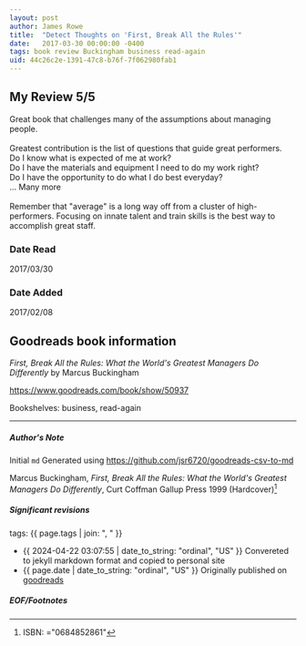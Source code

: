 ```yaml
---
layout: post
author: James Rowe
title:  "Detect Thoughts on 'First, Break All the Rules'"
date:   2017-03-30 00:00:00 -0400
tags: book review Buckingham business read-again
uid: 44c26c2e-1391-47c8-b76f-7f062980fab1
---
```


<!-- highly dependent on how you personally use jekyll templates, and how you want this to show up -->
<!-- escape any jekyll keys with double brackets -->

## My Review 5/5

Great book that challenges many of the assumptions about managing people.<br/><br/>Greatest contribution is the list of questions that guide great performers.<br/>Do I know what is expected of me at work?<br/>Do I have the materials and equipment I need to do my work right? <br/>Do I have the opportunity to do what I do best everyday? <br/>... Many more<br/><br/>Remember that "average" is a long way off from a cluster of high-performers. Focusing on innate talent and train skills is the best way to accomplish great staff.

### Date Read
2017/03/30

### Date Added
2017/02/08

## Goodreads book information

*First, Break All the Rules: What the World's Greatest Managers Do Differently* by Marcus Buckingham

https://www.goodreads.com/book/show/50937

Bookshelves: business, read-again

---

##### Author's Note

Initial `md` Generated using https://github.com/jsr6720/goodreads-csv-to-md

Marcus Buckingham, *First, Break All the Rules: What the World's Greatest Managers Do Differently*, Curt Coffman Gallup Press 1999 (Hardcover)[^1]

##### Significant revisions

tags: {{ page.tags | join: ", " }} <!-- todo move this somewhere -->

- {{ 2024-04-22 03:07:55 | date_to_string: "ordinal", "US" }} Convereted to jekyll markdown format and copied to personal site
- {{ page.date | date_to_string: "ordinal", "US" }} Originally published on [goodreads](https://www.goodreads.com)

##### EOF/Footnotes

[^1]: ISBN: ="0684852861"